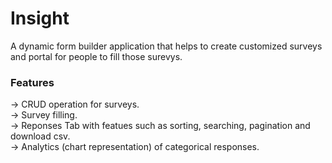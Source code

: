 # Insight

A dynamic form builder application that helps to create customized surveys and portal for people to fill those surevys.

### Features
-> CRUD operation for surveys.<br>
-> Survey filling.<br>
-> Reponses Tab with featues such as sorting, searching, pagination and download csv.<br>
-> Analytics (chart representation) of categorical responses.
